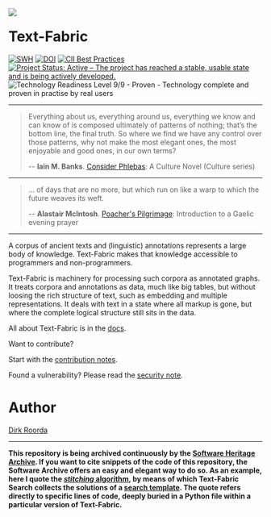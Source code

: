 <img src="/tf/docs/images/tf-small.png" align="left"/>

# Text-Fabric

[![SWH](https://archive.softwareheritage.org/badge/origin/https://github.com/annotation/text-fabric/)](https://archive.softwareheritage.org/browse/origin/https://github.com/annotation/text-fabric/)
[![DOI](https://zenodo.org/badge/DOI/10.5281/zenodo.1008899.svg)](https://doi.org/10.5281/zenodo.592193)
[![CII Best Practices](https://bestpractices.coreinfrastructure.org/projects/2592/badge)](https://bestpractices.coreinfrastructure.org/projects/2592)
[![Project Status: Active – The project has reached a stable, usable state and is being actively developed.](https://www.repostatus.org/badges/latest/active.svg)](https://www.repostatus.org/#active)
<img src="https://camo.githubusercontent.com/efdbaf92d577bd214ee5f26020d668e470045bd66de29266d8e74f336bd57d05/68747470733a2f2f773369642e6f72672f72657365617263682d746563686e6f6c6f67792d72656164696e6573732d6c6576656c732f4c6576656c3950726f76656e2e737667" alt="Technology Readiness Level 9/9 - Proven - Technology complete and proven in practise by real users" data-canonical-src="https://w3id.org/research-technology-readiness-levels/Level9Proven.svg" style="max-width: 100%;">

---

> Everything about us, everything around us, everything we know and can know of
> is composed ultimately of patterns of nothing;
> that’s the bottom line, the final truth.
> So where we find we have any control over those patterns,
> why not make the most elegant ones, the most enjoyable and good ones,
> in our own terms?
>
> -- **Iain M. Banks**.
[Consider Phlebas](https://read.amazon.com/kp/kshare?asin=B002TXZRQI&id=NpPGzf_HT5aADabyiDDSIQ&reshareId=RZ91SGMZJPWK9S1Y4EZX&reshareChannel=system):
A Culture Novel (Culture series)

---

> ... of days that are no more,
> but which run on like a warp
> to which the future weaves its weft.
>
> -- **Alastair McIntosh**.
[Poacher's Pilgrimage](https://www.waterstones.com/book/poachers-pilgrimage/alastair-mcintosh/9781780278131):
Introduction to a Gaelic evening prayer

---

A corpus of ancient texts and (linguistic) annotations represents a large body of knowledge.
Text-Fabric makes that knowledge accessible to programmers and non-programmers.

Text-Fabric is machinery for processing such corpora as annotated graphs.
It treats corpora and annotations as data, much like big tables, but without
loosing the rich structure of text, such as embedding and multiple representations.
It deals with text in a state where all markup is gone, but where the complete logical
structure still sits in the data.

All about Text-Fabric is in the
[docs](https://annotation.github.io/text-fabric/tf).

Want to contribute?

Start with the [contribution notes](codestyle/contributing.md).

Found a vulnerability? Please read the [security note](SECURITY.md).

# Author

[Dirk Roorda](https://github.com/dirkroorda)

---

**This repository is being archived continuously by the 
[Software Heritage Archive](https://archive.softwareheritage.org).
If you want to cite snippets of the code of this repository, the Software Archive
offers an easy and elegant way to do so.
As an example, here I quote the 
[*stitching* algorithm](https://archive.softwareheritage.org/swh:1:cnt:6169c074089ddc8a0e048cb67e1fec57857ef54d;lines=3224-3270/),
by means of which Text-Fabric Search collects the solutions of a
[search template](https://annotation.github.io/text-fabric/tf/about/use.html).
The quote refers directly to specific lines of code, deeply buried in
a Python file within a particular version of Text-Fabric.**
